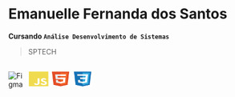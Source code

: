 # Emanuelle Fernanda dos Santos
<b>Cursando `Análise Desenvolvimento de Sistemas`</b><br>
>SPTECH
<div style="display: inline_block"><br>
  <img align="center" alt="Js" height="30" width="40" src="https://raw.githubusercontent.com/devicons/devicon/master/icons/javascript/javascript-plain.svg">
  <img align="center" alt="HTML" height="30" width="40" src="https://raw.githubusercontent.com/devicons/devicon/master/icons/html5/html5-original.svg">
  <img align="center" alt="CSS" height="30" width="40" src="https://raw.githubusercontent.com/devicons/devicon/master/icons/css3/css3-original.svg">
  <img align="left" alt="Figma" title="Figma" width="30px" style="padding-right: 10px;" src="https://cdn.jsdelivr.net/gh/devicons/devicon@latest/icons/figma/figma-original.svg">
</div>


<!---
Emanuelle-Fernanda/Emanuelle-Fernanda is a ✨ special ✨ repository because its `README.md` (this file) appears on your GitHub profile.
You can click the Preview link to take a look at your changes.
--->
